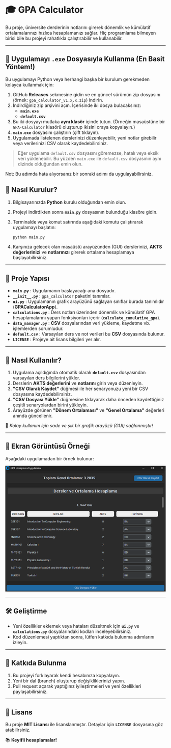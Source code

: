 # 🎓 GPA Calculator

Bu proje, üniversite derslerinin notlarını girerek dönemlik ve kümülatif ortalamalarınızı hızlıca hesaplamanızı sağlar. Hiç programlama bilmeyen birisi bile bu projeyi rahatlıkla çalıştırabilir ve kullanabilir.  

---

## 🚀 Uygulamayı `.exe` Dosyasıyla Kullanma (En Basit Yöntem!)

Bu uygulamayı Python veya herhangi başka bir kurulum gerekmeden kolayca kullanmak için:

1. GitHub **Releases** sekmesine gidin ve en güncel sürümün zip dosyasını (örnek: `gpa_calculator_v1.x.x.zip`) indirin.
2. İndirdiğiniz zip arşivini açın. İçerisinde iki dosya bulacaksınız:  
   - **`main.exe`**  
   - **`default.csv`**  
3. Bu iki dosyayı mutlaka **aynı klasör** içinde tutun. (Örneğin masaüstüne bir `GPA-Calculator` klasörü oluşturup ikisini oraya kopyalayın.)
4. **`main.exe`** dosyasını çalıştırın (çift tıklayın).  
5. Uygulamada listelenen derslerinizi düzenleyebilir, yeni notlar girebilir veya verilerinizi CSV olarak kaydedebilirsiniz.

> Eğer uygulama `default.csv` dosyasını göremezse, hatalı veya eksik veri yüklenebilir. Bu yüzden `main.exe` ile `default.csv` dosyasının aynı dizinde olduğundan emin olun.

Not: Bu adımda hata alıyorsanız bir sonraki adımı da uygulayabilirsiniz.

## 🚀 Nasıl Kurulur?

1. Bilgisayarınızda **Python** kurulu olduğundan emin olun.
2. Projeyi indirdikten sonra **`main.py`** dosyasının bulunduğu klasöre gidin.
3. Terminalde veya komut satırında aşağıdaki komutu çalıştırarak uygulamayı başlatın:

    ```bash
    python main.py
    ```

4. Karşınıza gelecek olan masaüstü arayüzünden (GUI) derslerinizi, **AKTS değerlerinizi** ve **notlarınızı** girerek ortalama hesaplamaya başlayabilirsiniz.

---

## 📂 Proje Yapısı

- **`main.py`** : Uygulamanın başlayacağı ana dosyadır.
- **`__init__.py`** : `gpa_calculator` paketini tanımlar.
- **`ui.py`** : Uygulamanın grafik arayüzünü sağlayan sınıflar burada tanımlıdır (**GPACalculatorApp**).
- **`calculations.py`** : Ders notları üzerinden dönemlik ve kümülatif GPA hesaplamalarını yapan fonksiyonları içerir (**`calculate_cumulative_gpa`**).
- **`data_manager.py`** : **CSV** dosyalarından veri yükleme, kaydetme vb. işlemlerden sorumludur.
- **`default.csv`** : Varsayılan ders ve not verileri bu **CSV** dosyasında bulunur.
- **`LICENSE`** : Projeye ait lisans bilgileri yer alır.

---

## 🎯 Nasıl Kullanılır?

1. Uygulama açıldığında otomatik olarak **`default.csv`** dosyasından varsayılan ders bilgilerini yükler.
2. Derslerin **AKTS değerlerini** ve **notlarını** girin veya düzenleyin.
3. **"CSV Olarak Kaydet"** düğmesi ile her senaryonuzu yeni bir CSV dosyasına kaydedebilirsiniz.
4. **"CSV Dosyası Yükle"** düğmesine tıklayarak daha önceden kaydettiğiniz çeşitli senaryolardan birini yükleyin.
5. Arayüzde görünen **"Dönem Ortalaması"** ve **"Genel Ortalama"** değerleri anında güncellenir.

📌 *Kolay kullanım için sade ve şık bir grafik arayüzü (GUI) sağlanmıştır!*

---

## 📸 Ekran Görüntüsü Örneği

Aşağıdaki uygulamadan bir örnek bulunur:

![Ekran Görüntüsü](/images/screenshot.png)

---

## 🛠 Geliştirme

- Yeni özellikler eklemek veya hataları düzeltmek için **`ui.py`** ve **`calculations.py`** dosyalarındaki kodları inceleyebilirsiniz.
- Kod düzenlemesi yaptıktan sonra, lütfen katkıda bulunma adımlarını izleyin.

---

## 🤝 Katkıda Bulunma

1. Bu projeyi forklayarak kendi hesabınıza kopyalayın.
2. Yeni bir dal (branch) oluşturup değişikliklerinizi yapın.
3. Pull request açarak yaptığınız iyileştirmeleri ve yeni özellikleri paylaşabilirsiniz.

---

## 📜 Lisans

Bu proje **MIT Lisansı** ile lisanslanmıştır. Detaylar için **`LICENSE`** dosyasına göz atabilirsiniz.

📚 **Keyifli hesaplamalar!**

